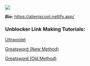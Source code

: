![](https://komarev.com/ghpvc/?username=Tacogamerman)

***Bio:*** https://alieniscool.netlify.app/

### Unblocker Link Making Tutorials:

[Ultraviolet](https://www.youtube.com/watch?v=-QiJRWyDIp4)

[Greatsword (New Method)](https://www.youtube.com/watch?v=hysvVkzfHlo)

[Greatsword (Old Method)](https://www.youtube.com/watch?v=AZ1T8c1R2JI)


